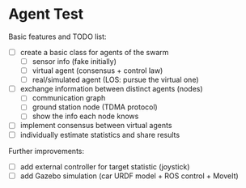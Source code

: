 # Agent Test

Basic features and TODO list:

- [ ] create a basic class for agents of the swarm
  - [ ] sensor info (fake initially)
  - [ ] virtual agent (consensus + control law)
  - [ ] real/simulated agent (LOS: pursue the virtual one)
- [ ] exchange information between distinct agents (nodes)
  - [ ] communication graph
  - [ ] ground station node (TDMA protocol)
  - [ ] show the info each node knows
- [ ] implement consensus between virtual agents
- [ ] individually estimate statistics and share results

Further improvements:

- [ ] add external controller for target statistic (joystick)
- [ ] add Gazebo simulation (car URDF model + ROS control + MoveIt)